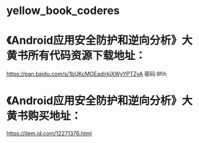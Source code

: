 # yellow_book_coderes

# 《Android应用安全防护和逆向分析》大黄书所有代码资源下载地址：
https://pan.baidu.com/s/1bUKcMOEadirkjXWyYPTZyA  密码:8fih

# 《Android应用安全防护和逆向分析》大黄书购买地址：
https://item.jd.com/12271376.html

